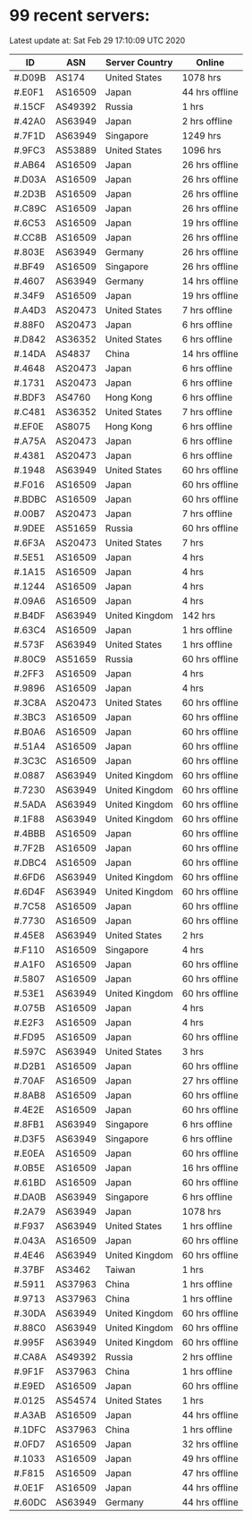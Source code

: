 # 99 recent servers:

Latest update at: Sat Feb 29 17:10:09 UTC 2020

| ID | ASN | Server Country | Online |
| -- | --- | -------------- | ------ |
| #.D09B | AS174 | United States | 1078 hrs |
| #.E0F1 | AS16509 | Japan | 44 hrs offline |
| #.15CF | AS49392 | Russia | 1 hrs |
| #.42A0 | AS63949 | Japan | 2 hrs offline |
| #.7F1D | AS63949 | Singapore | 1249 hrs |
| #.9FC3 | AS53889 | United States | 1096 hrs |
| #.AB64 | AS16509 | Japan | 26 hrs offline |
| #.D03A | AS16509 | Japan | 26 hrs offline |
| #.2D3B | AS16509 | Japan | 26 hrs offline |
| #.C89C | AS16509 | Japan | 26 hrs offline |
| #.6C53 | AS16509 | Japan | 19 hrs offline |
| #.CC8B | AS16509 | Japan | 26 hrs offline |
| #.803E | AS63949 | Germany | 26 hrs offline |
| #.BF49 | AS16509 | Singapore | 26 hrs offline |
| #.4607 | AS63949 | Germany | 14 hrs offline |
| #.34F9 | AS16509 | Japan | 19 hrs offline |
| #.A4D3 | AS20473 | United States | 7 hrs offline |
| #.88F0 | AS20473 | Japan | 6 hrs offline |
| #.D842 | AS36352 | United States | 6 hrs offline |
| #.14DA | AS4837 | China | 14 hrs offline |
| #.4648 | AS20473 | Japan | 6 hrs offline |
| #.1731 | AS20473 | Japan | 6 hrs offline |
| #.BDF3 | AS4760 | Hong Kong | 6 hrs offline |
| #.C481 | AS36352 | United States | 7 hrs offline |
| #.EF0E | AS8075 | Hong Kong | 6 hrs offline |
| #.A75A | AS20473 | Japan | 6 hrs offline |
| #.4381 | AS20473 | Japan | 6 hrs offline |
| #.1948 | AS63949 | United States | 60 hrs offline |
| #.F016 | AS16509 | Japan | 60 hrs offline |
| #.BDBC | AS16509 | Japan | 60 hrs offline |
| #.00B7 | AS20473 | Japan | 7 hrs offline |
| #.9DEE | AS51659 | Russia | 60 hrs offline |
| #.6F3A | AS20473 | United States | 7 hrs |
| #.5E51 | AS16509 | Japan | 4 hrs |
| #.1A15 | AS16509 | Japan | 4 hrs |
| #.1244 | AS16509 | Japan | 4 hrs |
| #.09A6 | AS16509 | Japan | 4 hrs |
| #.B4DF | AS63949 | United Kingdom | 142 hrs |
| #.63C4 | AS16509 | Japan | 1 hrs offline |
| #.573F | AS63949 | United States | 1 hrs offline |
| #.80C9 | AS51659 | Russia | 60 hrs offline |
| #.2FF3 | AS16509 | Japan | 4 hrs |
| #.9896 | AS16509 | Japan | 4 hrs |
| #.3C8A | AS20473 | United States | 60 hrs offline |
| #.3BC3 | AS16509 | Japan | 60 hrs offline |
| #.B0A6 | AS16509 | Japan | 60 hrs offline |
| #.51A4 | AS16509 | Japan | 60 hrs offline |
| #.3C3C | AS16509 | Japan | 60 hrs offline |
| #.0887 | AS63949 | United Kingdom | 60 hrs offline |
| #.7230 | AS63949 | United Kingdom | 60 hrs offline |
| #.5ADA | AS63949 | United Kingdom | 60 hrs offline |
| #.1F88 | AS63949 | United Kingdom | 60 hrs offline |
| #.4BBB | AS16509 | Japan | 60 hrs offline |
| #.7F2B | AS16509 | Japan | 60 hrs offline |
| #.DBC4 | AS16509 | Japan | 60 hrs offline |
| #.6FD6 | AS63949 | United Kingdom | 60 hrs offline |
| #.6D4F | AS63949 | United Kingdom | 60 hrs offline |
| #.7C58 | AS16509 | Japan | 60 hrs offline |
| #.7730 | AS16509 | Japan | 60 hrs offline |
| #.45E8 | AS63949 | United States | 2 hrs |
| #.F110 | AS16509 | Singapore | 4 hrs |
| #.A1F0 | AS16509 | Japan | 60 hrs offline |
| #.5807 | AS16509 | Japan | 60 hrs offline |
| #.53E1 | AS63949 | United Kingdom | 60 hrs offline |
| #.075B | AS16509 | Japan | 4 hrs |
| #.E2F3 | AS16509 | Japan | 4 hrs |
| #.FD95 | AS16509 | Japan | 60 hrs offline |
| #.597C | AS63949 | United States | 3 hrs |
| #.D2B1 | AS16509 | Japan | 60 hrs offline |
| #.70AF | AS16509 | Japan | 27 hrs offline |
| #.8AB8 | AS16509 | Japan | 60 hrs offline |
| #.4E2E | AS16509 | Japan | 60 hrs offline |
| #.8FB1 | AS63949 | Singapore | 6 hrs offline |
| #.D3F5 | AS63949 | Singapore | 6 hrs offline |
| #.E0EA | AS16509 | Japan | 60 hrs offline |
| #.0B5E | AS16509 | Japan | 16 hrs offline |
| #.61BD | AS16509 | Japan | 60 hrs offline |
| #.DA0B | AS63949 | Singapore | 6 hrs offline |
| #.2A79 | AS63949 | Japan | 1078 hrs |
| #.F937 | AS63949 | United States | 1 hrs offline |
| #.043A | AS16509 | Japan | 60 hrs offline |
| #.4E46 | AS63949 | United Kingdom | 60 hrs offline |
| #.37BF | AS3462 | Taiwan | 1 hrs |
| #.5911 | AS37963 | China | 1 hrs offline |
| #.9713 | AS37963 | China | 1 hrs offline |
| #.30DA | AS63949 | United Kingdom | 60 hrs offline |
| #.88C0 | AS63949 | United Kingdom | 60 hrs offline |
| #.995F | AS63949 | United Kingdom | 60 hrs offline |
| #.CA8A | AS49392 | Russia | 2 hrs offline |
| #.9F1F | AS37963 | China | 1 hrs offline |
| #.E9ED | AS16509 | Japan | 60 hrs offline |
| #.0125 | AS54574 | United States | 1 hrs |
| #.A3AB | AS16509 | Japan | 44 hrs offline |
| #.1DFC | AS37963 | China | 1 hrs offline |
| #.0FD7 | AS16509 | Japan | 32 hrs offline |
| #.1033 | AS16509 | Japan | 49 hrs offline |
| #.F815 | AS16509 | Japan | 47 hrs offline |
| #.0E1F | AS16509 | Japan | 44 hrs offline |
| #.60DC | AS63949 | Germany | 44 hrs offline |

